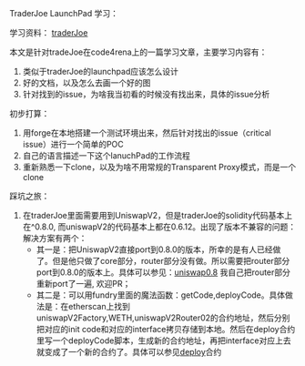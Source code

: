 TraderJoe LaunchPad 学习：

学习资料：
[traderJoe](https://code4rena.com/reports/2022-01-trader-joe/)

本文是针对tradeJoe在code4rena上的一篇学习文章，主要学习内容有：

1. 类似于traderJoe的launchpad应该怎么设计
2. 好的文档，以及怎么去画一个好的图
3. 针对找到的issue，为啥我当初看的时候没有找出来，具体的issue分析

初步打算：

1. 用forge在本地搭建一个测试环境出来，然后针对找出的issue（critical issue）进行一个简单的POC
2. 自己的语言描述一下这个lanuchPad的工作流程
3. 重新熟悉一下clone，以及为啥不用常规的Transparent Proxy模式，而是一个clone

踩坑之旅：

1. 在traderJoe里面需要用到UniswapV2，但是traderJoe的solidity代码基本上在^0.8.0, 而uniswapV2的代码基本上都在0.6.12。出现了版本不兼容的问题：
   解决方案有两个：
   - 其一是：把UniswapV2直接port到0.8.0的版本，所幸的是有人已经做了。但是他只做了core部分，router部分没有做。所以需要把router部分port到0.8.0的版本上。具体可以参见：[uniswap0.8](https://github.com/bixia/uniswapv2-solc0.8) 我自己把router部分重新port了一遍, 欢迎PR；
   - 其二是：可以用fundry里面的魔法函数：getCode,deployCode。具体做法是：在etherscan上找到uniswapV2Factory,WETH,uniswapV2Router02的合约地址，然后分别把对应的init code和对应的interface拷贝存储到本地。然后在deploy合约里写一个deployCode脚本，生成新的合约地址，再把interface对应上去就变成了一个新的合约了。具体可以参见[deploy](./src/test/utils/Deploy.t.sol)合约



